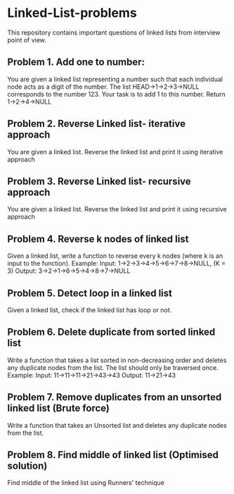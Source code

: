 # Linked-List-problems

This repository contains important questions of linked lists from interview point of view.

## Problem 1. Add one to number:
You are given a linked list representing a number such that each individual node acts as a digit of the number. The list HEAD->1->2->3->NULL corresponds to the number 123. Your task is to add 1 to this number. Return 1->2->4->NULL

## Problem 2. Reverse Linked list- iterative approach
You are given a linked list. Reverse the linked list and print it using iterative approach

## Problem 3. Reverse Linked list- recursive approach
You are given a linked list. Reverse the linked list and print it using recursive approach

## Problem 4. Reverse k nodes of linked list
Given a linked list, write a function to reverse every k nodes (where k is an input to the function). 
Example: 
Input: 1->2->3->4->5->6->7->8->NULL,  (K = 3)    Output: 3->2->1->6->5->4->8->7->NULL 

## Problem 5. Detect loop in a linked list
Given a linked list, check if the linked list has loop or not.

## Problem 6. Delete duplicate from sorted linked list
Write a function that takes a list sorted in non-decreasing order and deletes any duplicate nodes from the list. The list should only be traversed once.
Example:
Input: 11->11->11->21->43->43   Output: 11->21->43

## Problem 7. Remove duplicates from an unsorted linked list (Brute force)
Write a function that takes an Unsorted list and deletes any duplicate nodes from the list.

## Problem 8. Find middle of linked list (Optimised solution)
Find middle of the linked list using Runners' technique 
